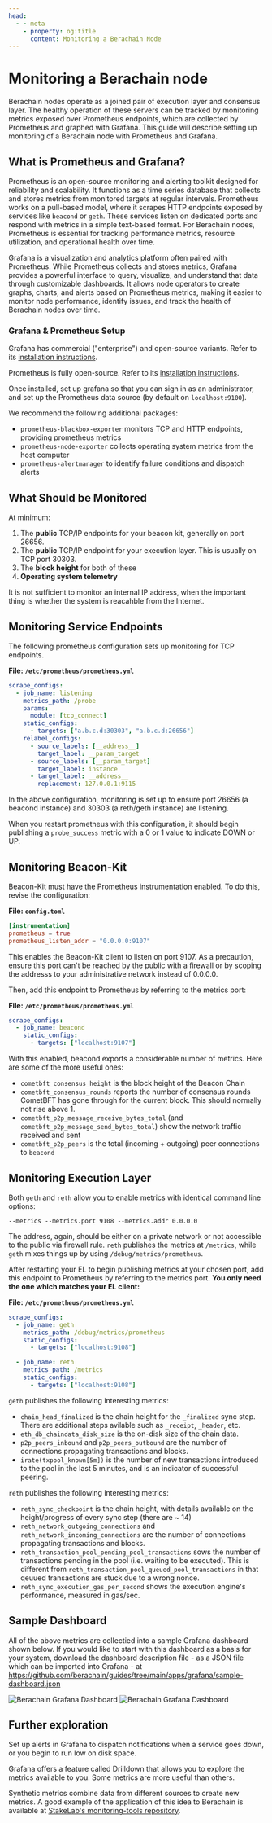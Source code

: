 ```yaml
---
head:
  - - meta
    - property: og:title
      content: Monitoring a Berachain Node
---
```


# Monitoring a Berachain node

Berachain nodes operate as a joined pair of execution layer and consensus layer. The healthy operation of these servers can be tracked by monitoring metrics exposed over Prometheus endpoints, which are collected by Prometheus and graphed with Grafana. This guide will describe setting up monitoring of a Berachain node with Prometheus and Grafana.

## What is Prometheus and Grafana?

Prometheus is an open-source monitoring and alerting toolkit designed for reliability and scalability. It functions as a time series database that collects and stores metrics from monitored targets at regular intervals. Prometheus works on a pull-based model, where it scrapes HTTP endpoints exposed by services like `beacond` or `geth`. These services listen on dedicated ports and respond with metrics in a simple text-based format. For Berachain nodes, Prometheus is essential for tracking performance metrics, resource utilization, and operational health over time.

Grafana is a visualization and analytics platform often paired with Prometheus. While Prometheus collects and stores metrics, Grafana provides a powerful interface to query, visualize, and understand that data through customizable dashboards. It allows node operators to create graphs, charts, and alerts based on Prometheus metrics, making it easier to monitor node performance, identify issues, and track the health of Berachain nodes over time.

### Grafana & Prometheus Setup

Grafana has commercial ("enterprise") and open-source variants. Refer to its [installation instructions](https://grafana.com/docs/grafana/latest/setup-grafana/installation/debian/).

Prometheus is fully open-source. Refer to its [installation instructions](https://prometheus.io/docs/prometheus/latest/installation/).

Once installed, set up grafana so that you can sign in as an administrator, and set up the Prometheus data source (by default on `localhost:9100`).

We recommend the following additional packages:

- `prometheus-blackbox-exporter` monitors TCP and HTTP endpoints, providing prometheus metrics
- `prometheus-node-exporter` collects operating system metrics from the host computer
- `prometheus-alertmanager` to identify failure conditions and dispatch alerts

## What Should be Monitored

At minimum:

1. The **public** TCP/IP endpoints for your beacon kit, generally on port 26656.
2. The **public** TCP/IP endpoint for your execution layer. This is usually on TCP port 30303.
3. The **block height** for both of these
4. **Operating system telemetry**

It is not sufficient to monitor an internal IP address, when the important thing is whether the system is reacahble from the Internet.

## Monitoring Service Endpoints

The following prometheus configuration sets up monitoring for TCP endpoints.

**File: `/etc/prometheus/prometheus.yml`**

```yaml
scrape_configs:
  - job_name: listening
    metrics_path: /probe
    params:
      module: [tcp_connect]
    static_configs:
      - targets: ["a.b.c.d:30303", "a.b.c.d:26656"]
    relabel_configs:
      - source_labels: [__address__]
        target_label: __param_target
      - source_labels: [__param_target]
        target_label: instance
      - target_label: __address__
        replacement: 127.0.0.1:9115
```

In the above configuration, monitoring is set up to ensure port 26656 (a beacond instance) and 30303 (a reth/geth instance) are listening.

When you restart prometheus with this configuration, it should begin publishing a `probe_success` metric with a 0 or 1 value to indicate DOWN or UP.

## Monitoring Beacon-Kit

Beacon-Kit must have the Prometheus instrumentation enabled. To do this, revise the configuration:

**File: `config.toml`**

```toml
[instrumentation]
prometheus = true
prometheus_listen_addr = "0.0.0.0:9107"
```

This enables the Beacon-Kit client to listen on port 9107. As a precaution, ensure this port can't be reached by the public with a firewall or by scoping the addresss to your administrative network instead of 0.0.0.0.

Then, add this endpoint to Prometheus by referring to the metrics port:

**File: `/etc/prometheus/prometheus.yml`**

```yaml
scrape_configs:
  - job_name: beacond
    static_configs:
      - targets: ["localhost:9107"]
```

With this enabled, beacond exports a considerable number of metrics. Here are some of the more useful ones:

- `cometbft_consensus_height` is the block height of the Beacon Chain
- `cometbft_consensus_rounds` reports the number of consensus rounds CometBFT has gone through for the current block. This should normally not rise above 1.
- `cometbft_p2p_message_receive_bytes_total` (and `cometbft_p2p_message_send_bytes_total`) show the network traffic received and sent
- `cometbft_p2p_peers` is the total (incoming + outgoing) peer connections to `beacond`

## Monitoring Execution Layer

Both `geth` and `reth` allow you to enable metrics with identical command line options:

`--metrics
--metrics.port 9108
--metrics.addr 0.0.0.0
`

The address, again, should be either on a private network or not accessible to the public via firewall rule. `reth` publishes the metrics at `/metrics`, while `geth` mixes things up by using `/debug/metrics/prometheus`.

After restarting your EL to begin publishing metrics at your chosen port, add this endpoint to Prometheus by referring to the metrics port. **You only need the one which matches your EL client:**

**File: `/etc/prometheus/prometheus.yml`**

```yaml
scrape_configs:
  - job_name: geth
    metrics_path: /debug/metrics/prometheus
    static_configs:
      - targets: ["localhost:9108"]

  - job_name: reth
    metrics_path: /metrics
    static_configs:
      - targets: ["localhost:9108"]
```

`geth` publishes the following interesting metrics:

- `chain_head_finalized` is the chain height for the `_finalized` sync step. There are additional steps avilable such as `_receipt`, `_header`, etc.
- `eth_db_chaindata_disk_size` is the on-disk size of the chain data.
- `p2p_peers_inbound` and `p2p_peers_outbound` are the number of connections propagating transactions and blocks.
- `irate(txpool_known[5m])` is the number of new transactions introduced to the pool in the last 5 minutes, and is an indicator of successful peering.

`reth` publishes the following interesting metrics:

- `reth_sync_checkpoint` is the chain height, with details available on the height/progress of every sync step (there are ~ 14)
- `reth_network_outgoing_connections` and `reth_network_incoming_connections` are the number of connections propagating transactions and blocks.
- `reth_transaction_pool_pending_pool_transactions` sows the number of transactions pending in the pool (i.e. waiting to be executed). This is different from `reth_transaction_pool_queued_pool_transactions` in that qeuued transactions are stuck due to a wrong nonce.
- `reth_sync_execution_gas_per_second` shows the execution engine's performance, measured in gas/sec.

## Sample Dashboard

All of the above metrics are collectied into a sample Grafana dashboard shown below.
If you would like to start with this dashboard as a basis for your system, download the dashboard description file - as a JSON file which can be imported into Grafana - at https://github.com/berachain/guides/tree/main/apps/grafana/sample-dashboard.json

![Berachain Grafana Dashboard](/assets/guides/monitoring-dashboard-1.png)
![Berachain Grafana Dashboard](/assets/guides/monitoring-dashboard-2.png)

## Further exploration

Set up alerts in Grafana to dispatch notifications when a service goes down, or you begin to run low on disk space.

Grafana offers a feature called Drilldown that allows you to explore the metrics available to you. Some metrics are more useful than others.

Synthetic metrics combine data from different sources to create new metrics. A good example of the application of this idea to Berachain is available at [StakeLab's monitoring-tools repository](https://github.com/StakeLab-Zone/monitoring-tools/tree/main).
